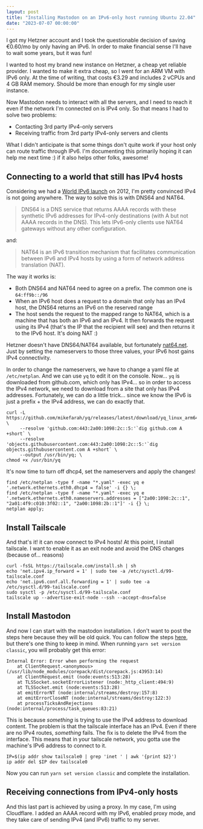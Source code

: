 ```yaml
---
layout: post
title: "Installing Mastodon on an IPv6-only host running Ubuntu 22.04"
date: "2023-07-07 00:00:00"
---
```

I got my Hetzner account and I took the questionable decision of saving €0.60/mo by only having an IPv6. In order to make financial sense I'll have to wait some years, but it was fun!

<!--more-->

I wanted to host my brand new instance on Hetzner, a cheap yet reliable provider. I wanted to make it extra cheap, so I went for an ARM VM with IPv6 only. At the time of writing, that costs €3.29 and includes 2 vCPUs and 4 GB RAM memory. Should be more than enough for my single user instance.

Now Mastodon needs to interact with all the servers, and I need to reach it even if the network I'm connected on is IPv4 only. So that means I had to solve two problems:

* Contacting 3rd party IPv4-only servers
* Receiving traffic from 3rd party IPv4-only servers and clients

What I didn't anticipate is that some things don't quite work if your host only can route traffic through IPv6. I'm documenting this primarily hoping it can help me next time :) if it also helps other folks, awesome!

## Connecting to a world that still has IPv4 hosts

Considering we had a [World IPv6 launch](https://www.worldipv6launch.org/) on 2012, I'm pretty convinced IPv4 is not going anywhere. The way to solve this is with DNS64 and NAT64.

> DNS64 is a DNS service that returns AAAA records with these synthetic IPv6 addresses for IPv4-only destinations (with A but not AAAA records in the DNS). This lets IPv6-only clients use NAT64 gateways without any other configuration.

and:

> NAT64 is an IPv6 transition mechanism that facilitates communication between IPv6 and IPv4 hosts by using a form of network address translation (NAT).

The way it works is:

* Both DNS64 and NAT64 need to agree on a prefix. The common one is `64:ff9b::/96`
* When an IPv6 host does a request to a domain that only has an IPv4 host, the DNS64 returns an IPv6 on the reserved range
* The host sends the request to the mapped range to NAT64, which is a machine that has both an IPv6 and an IPv4. It then forwards the request using its IPv4 (that's the IP that the recipient will see) and then returns it to the IPv6 host. It's doing NAT :)

Hetzner doesn't have DNS64/NAT64 available, but fortunately [nat64.net](https://nat64.net/). Just by setting the nameservers to those three values, your IPv6 host gains IPv4 connectivity.

In order to change the nameservers, we have to change a yaml file at `/etc/netplan`. And we can use `yq` to edit it on the console. Now... `yq` is downloaded from github.com, which only has IPv4... so in order to access the IPv4 network, we need to download from a site that only has IPv4 addresses. Fortunately, we can do a little trick... since we know the IPv6 is just a prefix + the IPv4 address, we can do exactly that.

```
curl -L https://github.com/mikefarah/yq/releases/latest/download/yq_linux_arm64 \
     --resolve 'github.com:443:2a00:1098:2c::5:'`dig github.com A +short` \
     --resolve 'objects.githubusercontent.com:443:2a00:1098:2c::5:'`dig objects.githubusercontent.com A +short` \
     --output /usr/bin/yq; \
chmod +x /usr/bin/yq
```

It's now time to turn off dhcp4, set the nameservers and apply the changes!

```
find /etc/netplan -type f -name "*.yaml" -exec yq e '.network.ethernets.eth0.dhcp4 = false' -i {} \;
find /etc/netplan -type f -name "*.yaml" -exec yq e '.network.ethernets.eth0.nameservers.addresses = ["2a00:1098:2c::1", "2a01:4f9:c010:3f02::1", "2a00:1098:2b::1"]' -i {} \;
netplan apply;
```

## Install Tailscale

And that's it! it can now connect to IPv4 hosts! At this point, I install tailscale. I want to enable it as an exit node and avoid the DNS changes (because of... reasons)

```
curl -fsSL https://tailscale.com/install.sh | sh
echo 'net.ipv4.ip_forward = 1' | sudo tee -a /etc/sysctl.d/99-tailscale.conf
echo 'net.ipv6.conf.all.forwarding = 1' | sudo tee -a /etc/sysctl.d/99-tailscale.conf
sudo sysctl -p /etc/sysctl.d/99-tailscale.conf
tailscale up --advertise-exit-node --ssh --accept-dns=false
```

## Install Mastodon

And now I can start with the mastodon installation. I don't want to post the steps here because they will be old quick. You can follow the steps [here](https://docs.joinmastodon.org/admin/install/), but there's one thing to keep in mind. When running `yarn set version classic`, you will probably get this error:

```
Internal Error: Error when performing the request
    at ClientRequest.<anonymous> (/usr/lib/node_modules/corepack/dist/corepack.js:43953:14)
    at ClientRequest.emit (node:events:513:28)
    at TLSSocket.socketErrorListener (node:_http_client:494:9)
    at TLSSocket.emit (node:events:513:28)
    at emitErrorNT (node:internal/streams/destroy:157:8)
    at emitErrorCloseNT (node:internal/streams/destroy:122:3)
    at processTicksAndRejections (node:internal/process/task_queues:83:21)
```

This is because _something_ is trying to use the IPv4 address to download content. The problem is that the tailscale interface has an IPv4. Even if there are no IPv4 routes, _something_ fails. The fix is to delete the IPv4 from the interface. This means that in your tailscale network, you gotta use the machine's IPv6 address to connect to it.

```
IP=$(ip addr show tailscale0 | grep 'inet ' | awk '{print $2}')
ip addr del $IP dev tailscale0
```

Now you can run `yarn set version classic` and complete the installation.

## Receiving connections from IPv4-only hosts

And this last part is achieved by using a proxy. In my case, I'm using Cloudflare. I added an AAAA record with my IPv6, enabled proxy mode, and they take care of sending IPv4 (and IPv6) traffic to my server.
